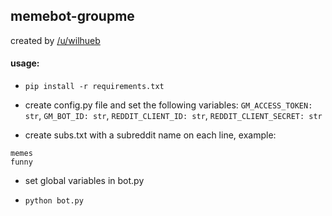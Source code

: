 ## memebot-groupme

created by [/u/wilhueb](https://reddit.com/u/wilhueb)

#### usage:

- `pip install -r requirements.txt`

- create config.py file and set the following variables: `GM_ACCESS_TOKEN: str`, `GM_BOT_ID: str`, `REDDIT_CLIENT_ID: str`, `REDDIT_CLIENT_SECRET: str`

- create subs.txt with a subreddit name on each line, example:

```
memes
funny
```

- set global variables in bot.py

- `python bot.py`
